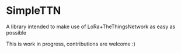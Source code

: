 # SimpleTTN

A library intended to make use of LoRa+TheThingsNetwork as easy as possible

This is work in progress, contributions are welcome :)
